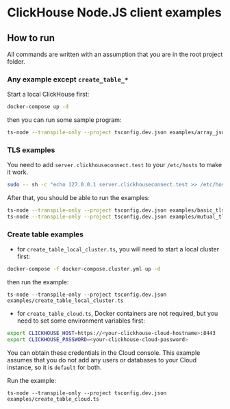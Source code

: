 # ClickHouse Node.JS client examples

## How to run

All commands are written with an assumption that you are in the root project folder.

### Any example except `create_table_*`

Start a local ClickHouse first:

```sh
docker-compose up -d
```

then you can run some sample program:

```sh
ts-node --transpile-only --project tsconfig.dev.json examples/array_json_each_row.ts
```

### TLS examples

You need to add `server.clickhouseconnect.test` to your `/etc/hosts` to make it work.

```bash
sudo -- sh -c "echo 127.0.0.1 server.clickhouseconnect.test >> /etc/hosts"
```

After that, you should be able to run the examples:

```bash
ts-node --transpile-only --project tsconfig.dev.json examples/basic_tls.ts
ts-node --transpile-only --project tsconfig.dev.json examples/mutual_tls.ts
```

### Create table examples

- for `create_table_local_cluster.ts`,
  you will need to start a local cluster first:

```sh
docker-compose -f docker-compose.cluster.yml up -d
```

then run the example:

```
ts-node --transpile-only --project tsconfig.dev.json examples/create_table_local_cluster.ts
```

- for `create_table_cloud.ts`, Docker containers are not required,
  but you need to set some environment variables first:

```sh
export CLICKHOUSE_HOST=https://<your-clickhouse-cloud-hostname>:8443
export CLICKHOUSE_PASSWORD=<your-clickhouse-cloud-password>
```
You can obtain these credentials in the Cloud console.
This example assumes that you do not add any users or databases
to your Cloud instance, so it is `default` for both.

Run the example:

```
ts-node --transpile-only --project tsconfig.dev.json examples/create_table_cloud.ts
```
